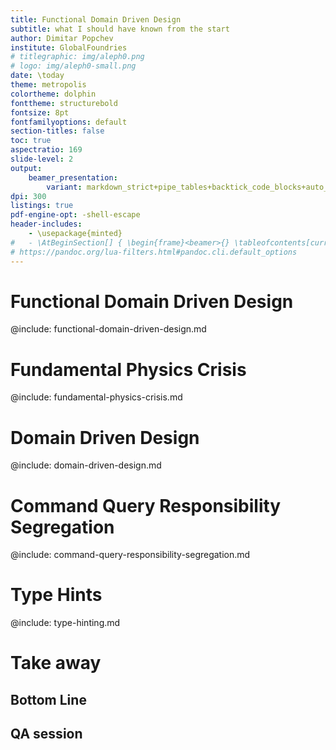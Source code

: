 ```yaml
---
title: Functional Domain Driven Design
subtitle: what I should have known from the start
author: Dimitar Popchev
institute: GlobalFoundries
# titlegraphic: img/aleph0.png
# logo: img/aleph0-small.png
date: \today
theme: metropolis
colortheme: dolphin
fonttheme: structurebold
fontsize: 8pt
fontfamilyoptions: default
section-titles: false
toc: true
aspectratio: 169
slide-level: 2
output:
    beamer_presentation:
        variant: markdown_strict+pipe_tables+backtick_code_blocks+auto_identifiers+strikeout+yaml_metadata_block+implicit_figures+all_symbols_escapable+link_attributes+smart+fenced_divs
dpi: 300
listings: true
pdf-engine-opt: -shell-escape
header-includes:
    - \usepackage{minted}
#   - \AtBeginSection[] { \begin{frame}<beamer>{} \tableofcontents[currentsection] \end{frame} }
# https://pandoc.org/lua-filters.html#pandoc.cli.default_options
---
```


# Functional Domain Driven Design

@include: functional-domain-driven-design.md

# Fundamental Physics Crisis

@include: fundamental-physics-crisis.md

# Domain Driven Design

@include: domain-driven-design.md

# Command Query Responsibility Segregation

@include: command-query-responsibility-segregation.md

# Type Hints

@include: type-hinting.md

# Take away

## Bottom Line

## QA session
